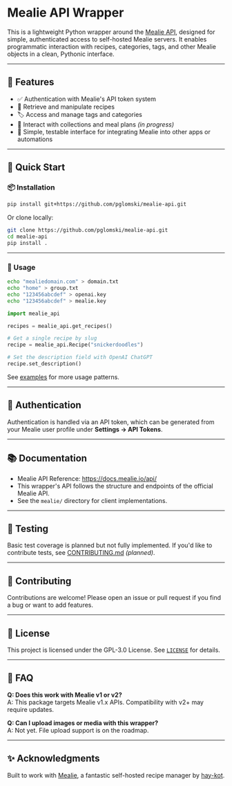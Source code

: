 # Mealie API Wrapper

This is a lightweight Python wrapper around the [Mealie API](https://docs.mealie.io/api/), designed for simple, authenticated access to self-hosted Mealie servers. It enables programmatic interaction with recipes, categories, tags, and other Mealie objects in a clean, Pythonic interface.

---

## 🔧 Features

- ✅ Authentication with Mealie's API token system
- 📄 Retrieve and manipulate recipes
- 🏷️ Access and manage tags and categories
- 📂 Interact with collections and meal plans *(in progress)*
- 🧪 Simple, testable interface for integrating Mealie into other apps or automations

---

## 🚀 Quick Start

### 📦 Installation

```bash
pip install git+https://github.com/pglomski/mealie-api.git
```

Or clone locally:

```bash
git clone https://github.com/pglomski/mealie-api.git
cd mealie-api
pip install .
```

---

### 📝 Usage

```bash
echo "mealiedomain.com" > domain.txt
echo "home" > group.txt
echo "123456abcdef" > openai.key
echo "123456abcdef" > mealie.key
```

```python
import mealie_api

recipes = mealie_api.get_recipes()

# Get a single recipe by slug
recipe = mealie_api.Recipe("snickerdoodles")

# Set the description field with OpenAI ChatGPT
recipe.set_description()
```

See [examples](examples/) for more usage patterns.

---

## 🔐 Authentication

Authentication is handled via an API token, which can be generated from your Mealie user profile under **Settings → API Tokens**.

---

## 📚 Documentation

- Mealie API Reference: https://docs.mealie.io/api/
- This wrapper's API follows the structure and endpoints of the official Mealie API.
- See the `mealie/` directory for client implementations.

---

## 🧪 Testing

Basic test coverage is planned but not fully implemented. If you'd like to contribute tests, see [CONTRIBUTING.md](CONTRIBUTING.md) *(planned)*.

---

## 🤝 Contributing

Contributions are welcome! Please open an issue or pull request if you find a bug or want to add features.

---

## 📄 License

This project is licensed under the GPL-3.0 License. See [`LICENSE`](LICENSE) for details.

---

## 🙋 FAQ

**Q: Does this work with Mealie v1 or v2?**  
A: This package targets Mealie v1.x APIs. Compatibility with v2+ may require updates.

**Q: Can I upload images or media with this wrapper?**  
A: Not yet. File upload support is on the roadmap.

---

## ✨ Acknowledgments

Built to work with [Mealie](https://github.com/hay-kot/mealie), a fantastic self-hosted recipe manager by [hay-kot](https://github.com/hay-kot).


